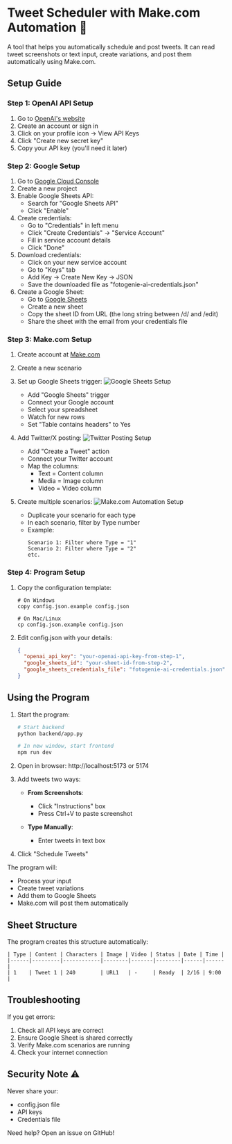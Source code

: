 # Tweet Scheduler with Make.com Automation 🚀

A tool that helps you automatically schedule and post tweets. It can read tweet screenshots or text input, create variations, and post them automatically using Make.com.

## Setup Guide

### Step 1: OpenAI API Setup
1. Go to [OpenAI's website](https://platform.openai.com/signup)
2. Create an account or sign in
3. Click on your profile icon → View API Keys
4. Click "Create new secret key"
5. Copy your API key (you'll need it later)

### Step 2: Google Setup
1. Go to [Google Cloud Console](https://console.cloud.google.com/)
2. Create a new project
3. Enable Google Sheets API:
   - Search for "Google Sheets API"
   - Click "Enable"
4. Create credentials:
   - Go to "Credentials" in left menu
   - Click "Create Credentials" → "Service Account"
   - Fill in service account details
   - Click "Done"
5. Download credentials:
   - Click on your new service account
   - Go to "Keys" tab
   - Add Key → Create New Key → JSON
   - Save the downloaded file as "fotogenie-ai-credentials.json"
6. Create a Google Sheet:
   - Go to [Google Sheets](https://sheets.google.com)
   - Create a new sheet
   - Copy the sheet ID from URL (the long string between /d/ and /edit)
   - Share the sheet with the email from your credentials file

### Step 3: Make.com Setup
1. Create account at [Make.com](https://www.make.com)
2. Create a new scenario
3. Set up Google Sheets trigger:
   ![Google Sheets Setup](./images/google-sheets-setup.jpg)
   - Add "Google Sheets" trigger
   - Connect your Google account
   - Select your spreadsheet
   - Watch for new rows
   - Set "Table contains headers" to Yes

4. Add Twitter/X posting:
   ![Twitter Posting Setup](./images/twitter-posting.jpg)
   - Add "Create a Tweet" action
   - Connect your Twitter account
   - Map the columns:
     - Text = Content column
     - Media = Image column
     - Video = Video column

5. Create multiple scenarios:
   ![Make.com Automation Setup](./images/make-automation.jpg)
   - Duplicate your scenario for each type
   - In each scenario, filter by Type number
   - Example:
     ```
     Scenario 1: Filter where Type = "1"
     Scenario 2: Filter where Type = "2"
     etc.
     ```

### Step 4: Program Setup
1. Copy the configuration template:
   ```
   # On Windows
   copy config.json.example config.json

   # On Mac/Linux
   cp config.json.example config.json
   ```

2. Edit config.json with your details:
   ```json
   {
     "openai_api_key": "your-openai-api-key-from-step-1",
     "google_sheets_id": "your-sheet-id-from-step-2",
     "google_sheets_credentials_file": "fotogenie-ai-credentials.json"
   }
   ```

## Using the Program

1. Start the program:
   ```bash
   # Start backend
   python backend/app.py

   # In new window, start frontend
   npm run dev
   ```

2. Open in browser: http://localhost:5173 or 5174

3. Add tweets two ways:
   - **From Screenshots**: 
     - Click "Instructions" box
     - Press Ctrl+V to paste screenshot
   
   - **Type Manually**:
     - Enter tweets in text box

4. Click "Schedule Tweets"

The program will:
- Process your input
- Create tweet variations
- Add them to Google Sheets
- Make.com will post them automatically

## Sheet Structure
The program creates this structure automatically:
```
| Type | Content | Characters | Image | Video | Status | Date | Time |
|------|---------|------------|--------|-------|--------|------|------|
| 1    | Tweet 1 | 240        | URL1   | -     | Ready  | 2/16 | 9:00 |
```

## Troubleshooting

If you get errors:
1. Check all API keys are correct
2. Ensure Google Sheet is shared correctly
3. Verify Make.com scenarios are running
4. Check your internet connection

## Security Note ⚠️
Never share your:
- config.json file
- API keys
- Credentials file

Need help? Open an issue on GitHub!
